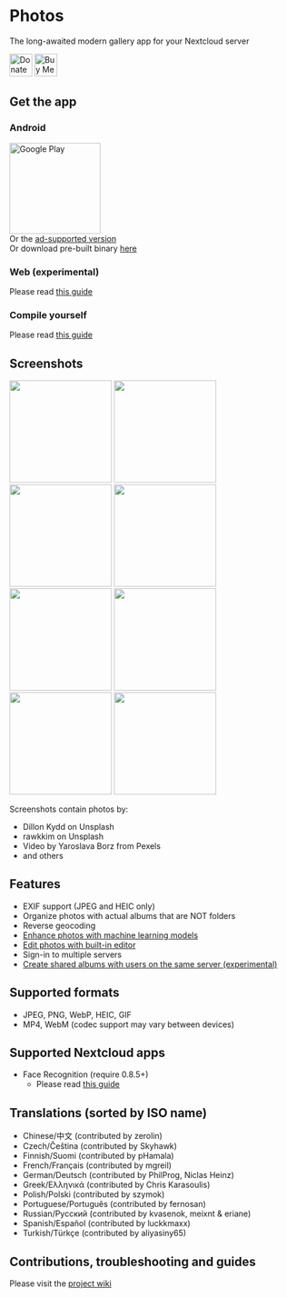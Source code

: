 # Photos
The long-awaited modern gallery app for your Nextcloud server

[<img alt="Donate using Liberapay" src="https://liberapay.com/assets/widgets/donate.svg" height="40">](https://liberapay.com/nkming2/donate)
[<img src="https://cdn.buymeacoffee.com/buttons/v2/default-yellow.png" alt="Buy Me A Coffee" height="40">](https://www.buymeacoffee.com/nkming2)

## Get the app
### Android
[<img src="https://play.google.com/intl/en_us/badges/static/images/badges/en_badge_web_generic.png" alt="Google Play" width="160" />](https://play.google.com/store/apps/details?id=com.nkming.nc_photos.paid&referrer=utm_source%3Drepo)  
Or the [ad-supported version](https://play.google.com/store/apps/details?id=com.nkming.nc_photos&referrer=utm_source%3Drepo)  
Or download pre-built binary [here](https://gitlab.com/nkming2/nc-photos/-/wikis/Release)

### Web (experimental)
Please read [this guide](https://gitlab.com/nkming2/nc-photos/-/wikis/help/web-app)

### Compile yourself
Please read [this guide](https://gitlab.com/nkming2/nc-photos/-/wikis/development/build)

## Screenshots
<img src="https://gitlab.com/nkming2/nc-photos/-/raw/master/fastlane/metadata/android/en-US/images/phoneScreenshots/1.jpg" width="180" /> <img src="https://gitlab.com/nkming2/nc-photos/-/raw/master/fastlane/metadata/android/en-US/images/phoneScreenshots/2.jpg" width="180" /> <img src="https://gitlab.com/nkming2/nc-photos/-/raw/master/fastlane/metadata/android/en-US/images/phoneScreenshots/3.jpg" width="180" /> <img src="https://gitlab.com/nkming2/nc-photos/-/raw/master/fastlane/metadata/android/en-US/images/phoneScreenshots/4.jpg" width="180" /> <img src="https://gitlab.com/nkming2/nc-photos/-/raw/master/fastlane/metadata/android/en-US/images/phoneScreenshots/5.jpg" width="180" /> <img src="https://gitlab.com/nkming2/nc-photos/-/raw/master/fastlane/metadata/android/en-US/images/phoneScreenshots/6.jpg" width="180" /> <img src="https://gitlab.com/nkming2/nc-photos/-/raw/master/fastlane/metadata/android/en-US/images/phoneScreenshots/7.jpg" width="180" /> <img src="https://gitlab.com/nkming2/nc-photos/-/raw/master/fastlane/metadata/android/en-US/images/phoneScreenshots/8.jpg" width="180" />

Screenshots contain photos by:
- Dillon Kydd on Unsplash
- rawkkim on Unsplash
- Video by Yaroslava Borz from Pexels
- and others

## Features
- EXIF support (JPEG and HEIC only)
- Organize photos with actual albums that are NOT folders
- Reverse geocoding
- [Enhance photos with machine learning models](https://gitlab.com/nkming2/nc-photos/-/wikis/help/enhance)
- [Edit photos with built-in editor](https://gitlab.com/nkming2/nc-photos/-/wikis/help/edit-photos)
- Sign-in to multiple servers
- [Create shared albums with users on the same server (experimental)](https://gitlab.com/nkming2/nc-photos/-/wikis/help/shared-album)

## Supported formats
- JPEG, PNG, WebP, HEIC, GIF
- MP4, WebM (codec support may vary between devices)

## Supported Nextcloud apps
- Face Recognition (require 0.8.5+)
  - Please read [this guide](https://gitlab.com/nkming2/nc-photos/-/wikis/help/people)

## Translations (sorted by ISO name)
- Chinese/中文 (contributed by zerolin)
- Czech/Čeština (contributed by Skyhawk)
- Finnish/Suomi (contributed by pHamala)
- French/Français (contributed by mgreil)
- German/Deutsch (contributed by PhilProg, Niclas Heinz)
- Greek/Ελληνικά (contributed by Chris Karasoulis)
- Polish/Polski (contributed by szymok)
- Portuguese/Português (contributed by fernosan)
- Russian/Русский (contributed by kvasenok, meixnt & eriane)
- Spanish/Español (contributed by luckkmaxx)
- Turkish/Türkçe (contributed by aliyasiny65)

## Contributions, troubleshooting and guides
Please visit the [project wiki](https://gitlab.com/nkming2/nc-photos/-/wikis/home)
